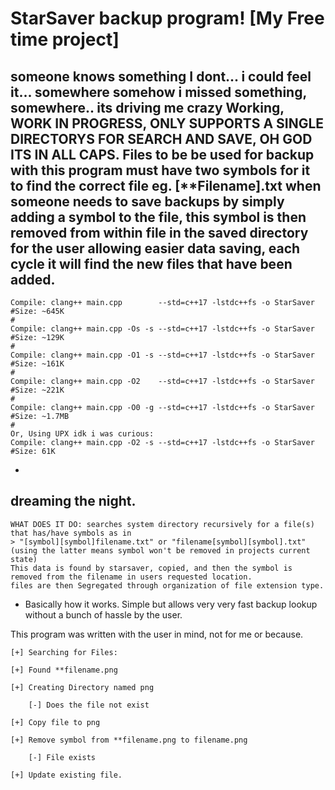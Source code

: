 # StarSaver backup program! [My Free time project]
someone knows something I dont... i could feel it... somewhere somehow i missed something, somewhere.. its driving me crazy
Working, WORK IN PROGRESS, ONLY SUPPORTS A SINGLE DIRECTORYS FOR SEARCH AND SAVE, OH GOD ITS IN ALL CAPS. 
Files to be be used for backup with this program must have two symbols for it to find the correct file eg. [**Filename].txt
when someone needs to save backups by simply adding a symbol to the file, this symbol is then removed from within file in the saved directory
for the user allowing easier data saving, each cycle it will find the new files that have been added. 
-
    Compile: clang++ main.cpp        --std=c++17 -lstdc++fs -o StarSaver          #Size: ~645K
    #
    Compile: clang++ main.cpp -Os -s --std=c++17 -lstdc++fs -o StarSaver          #Size: ~129K
    #
    Compile: clang++ main.cpp -O1 -s --std=c++17 -lstdc++fs -o StarSaver          #Size: ~161K
    #
    Compile: clang++ main.cpp -O2    --std=c++17 -lstdc++fs -o StarSaver          #Size: ~221K
    #
    Compile: clang++ main.cpp -O0 -g --std=c++17 -lstdc++fs -o StarSaver          #Size: ~1.7MB
    #
    Or, Using UPX idk i was curious:
    Compile: clang++ main.cpp -O2 -s --std=c++17 -lstdc++fs -o StarSaver          #Size: 61K

-
dreaming the night. 
- 
    WHAT DOES IT DO: searches system directory recursively for a file(s) that has/have symbols as in
    > "[symbol][symbol]filename.txt" or "filename[symbol][symbol].txt" 
    (using the latter means symbol won't be removed in projects current state)
    This data is found by starsaver, copied, and then the symbol is removed from the filename in users requested location. 
    files are then Segregated through organization of file extension type. 
 -   
     Basically how it works. Simple but allows very very fast backup lookup without a bunch of hassle by the user. 
     
This program was written with the user in mind, not for me or because.

    [+] Searching for Files:
    
    [+] Found **filename.png
    
    [+] Creating Directory named png
    
        [-] Does the file not exist
    
    [+] Copy file to png
    
    [+] Remove symbol from **filename.png to filename.png 
    
        [-] File exists
    
    [+] Update existing file.
